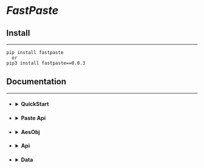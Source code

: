 <h1><strong><em>FastPaste</em></strong></h1>
<h2>Install</h2>
<hr>
<pre>
<code class="language-python">pip install fastpaste
  or
pip3 install fastpaste==0.0.3</pre></code>


<h2>Documentation</h3>
<hr>
<ul>
<li>
    <h4>
    <details>
        <summary>QuickStart</summary>
        <h5>
        <blockquote>
            <h4>Ngrok Server Paste Example</h4>
            <blockquote>This is an example of a server that forwards any local running port over a ngrok tcp tunnel. Then uploads the randomly generated ngrok tunnel url to <a href="https://www.pastesite.org/about">PasteSite.org<a> using the authour specified during setup. (this is what the client will search to find the tunnel url)</p></blockquote>
            <details><summary>Server.py</summary><br>
            <pre><code class="language-python">import os, fastpaste, pyngrok.ngrok as ngrok, time
authKey=input("What is Your Ngrok Auth Token?: ")
ServerPort=input("What is the port Of The Local Running Server?(Ex. WebServer is 80): ")
Username=input("What is the User you Would Like To Make Pastes With?: ")
fastpaste.Data.UserName=Username
fastpaste.Data.DefSilent=True
if(os.path.exists(os.getcwd()+"/keys.txt")!=True):
    ky=fastpaste.AesObj.gen()
    input(f"Generating Keys.txt For the Encryption. The Client MUST Have The Same Keys.txt For Encryption\n{ky}\nPress Enter To Continue...")
    fastpaste.Data.KeyData=ky
else:
    fastpaste.Data.KeyData=fastpaste.AesObj.keyfile2Tup(os.getcwd()+"/keys.txt")
server=ngrok.connect(f"127.0.0.1:{ServerPort}", "http" if(input("Would You Like To Use Tcp?[y/n]: ")!="y") else "tcp", pyngrok_config=ngrok.conf.PyngrokConfig(auth_token=authKey))
print(f"Started Server At {server.public_url}")
print("Pasteing Encrypted Server Url to pastesite.org")
if(fastpaste.PasteApi.Paste("", str(server.public_url))):
    print("Pasted Successfully")
s=time.time()
while(True):
    try:
        os.system("cls" if(os.sep == "\\") else "clear")
        print(f"Runtime: {fastpaste.Data.time_convert(time.time()-s)}")
        print("Running: True\n")
    except KeyboardInterrupt:
        pass
        try:
            ngrok.disconnect(server.public_url)
        except Exception:
            pass
        os.system("cls" if(os.sep == "\\") else "clear")
        print(f"Final Runtime: {fastpaste.Data.time_convert(time.time()-s)}")
        print("Running: False\n")
        break</code></pre></details>
            <h4>Ngrok Client Paste Example</h4>
            <blockquote>This is an example of a client that will automatically search for pastes from the specified user  on <a href="https://www.pastesite.org/about">PasteSite.org<a> Then Will Decrypt the Ngrok Url Using The SAME keys.txt As the Server.py</p></blockquote>
            <details><summary>Client.py</summary><br>
            <pre><code class="language-python">import os, fastpaste
Username=input("What is the User you Would Like To Make Pastes With?: ")
fastpaste.Data.DefSilent=bool(False if(input("Verbose?[y/n]: ")!='y') else True)
fastpaste.Data.UserName=Username
fastpaste.Data.DefSilent=True
if(os.path.exists(os.getcwd()+"/keys.txt")==True):
    fastpaste.Data.KeyData=fastpaste.AesObj.keyfile2Tup(os.getcwd()+"/keys.txt")
else:
    print("Can't Decrypt Data Without Keys.txt In the Current Dir")
os.system("cls" if(os.sep == "\\") else "clear")
print("Waiting For Paste...\nPress ^C to Stop")
pasteObj, Pastetxt, runtime=fastpaste.PasteApi.WaitForPaste(5)
os.system("cls" if(os.sep == "\\") else "clear")
print(f"Found Paste!\nRuntime: {runtime}\nThe Server Url Is {Pastetxt}")</code></pre></details>
        </blockquote>        
        </h5>
    </details>    
</li>
<li>
    <h4>
    <details>
        <summary>Paste Api</summary>
        <h5>
        <blockquote>
            <details><summary>PasteApi.Paste(title: str, data: str)</summary><br>              
            <pre><code class="language-python"># Description: Creates A New Paste Under The UserName 
PasteApi.Paste(title="Title For New Paste", data="Unencrypted Data To Be Automatically Encrypted And Pasted To pastesite.org")
# Returns True Or Raises an Exception #
            </code></pre></details>
            <details><summary>PasteApi.GetLastPaste()</summary><br>                            
            <pre><code class="language-python"># Description: Retrives The Most Recent Paste Posted To the Site from the Data.UserName as a PasteObj 
PasteApi.GetLastPaste()
            </code></pre></details>
            <details><summary>PasteApi.Scrape(paste: dict)</summary><br>                       
            <pre><code class="language-python"># Description: Retrives The Dencrypted PasteData From the PasteObj As A String
PasteApi.Scrape(paste=PasteObj)
            </code></pre></details>
            <details><summary>PasteApi.SearchByTitle(title: str, NumOfPages: int)</summary><br>
            <pre><code class="language-python"># Description: Retrives A List Of PastObj With The Specified Title
PasteApi.SearchByTitle(title=str("ExampleTitle"), NumOfPages=int(1))
            </code></pre></details>
            <details><summary>PasteApi.SearchByUser(user: str, NumOfPages: int)</summary><br>  
            <pre><code class="language-python"># Description: Retrives A List Of PastObj From The Specified User
PasteApi.SearchByUser(user=str("RandomUser"), NumOfPages=int(1))
            </code></pre></details>
            <details><summary>PasteApi.SearchByLang(lang: str, NumOfPages: int)</summary><br>  
            <pre><code class="language-python"># Description: Retrives A List Of PastObj With The Lang Format
PasteApi.SearchByLang(lang=str('text'), NumOfPages=int(1))
            </code></pre></details>
            <details><summary>PasteApi.WaitForPaste(RefreshTime: int)</summary><br>
            <pre><code class="language-python"># Description: Retrives The Most Recent PasteObj Of the Last Paste From Data.UserName, If No Paste Is Found The Function Will Wait int(RefreshTime) Seconds Before Searching Again Until It Has Found A Paste
PasteApi.WaitForPaste(RefreshTime=int(5))
            </code></pre></details>
            <details><summary>PasteObj And PasteList</summary><br>
            <pre><code class="language-python"># PasteObj is a dict of a paste found on pastesite.org #
PasteObj=dict({
"url":   "Url Of The Paste",              
"code":  "QuickCode Of The Url",             
"title": "Title Of The Paste",               
"user":  "Authour Of The Paste",             
"lang":  "Format of the Paste's data",       
"time":  "How Long Ago The Paste Was Posted" 
})
PasteObj=dict({"url": "https://pastesite.org/view/e2e770be", "code": "e2e770be", "title": "ExampleTitle", "user": "Example UserName", "lang": "text", "time": "4 Minutes ago."})
PasteList=[PasteObj, PasteObj, PasteObj, PasteObj, PasteObj, PasteObj]
            </code></pre></details>
        </blockquote>        
        </h5>
    </details>
</li>
<li>
    <h4>
    <details>
        <summary>AesObj</summary>
        <h5>
        <blockquote>
            <details><summary>AesObj.gen()</summary><br>
            <pre><code class="language-python"># Description: A Function For Generating A Keys.txt File
AesObj.gen()
# Returns a List Of [AesKey, AesIV] that were written to the new keys.txt</code></pre></details>
            <details><summary>AesObj.keyfile2Tup(path: str)</summary><br>
            <pre><code class="language-python"># Description: A Function Used For Getting The Keys From A File
AesObj.keyfile2Tup(path="keys.txt")
# Returns a List Of [AesKey, AesIV] From the Specified File</code></pre></details>
            <details><summary>AesObj.Enc(data: str)</summary><br>        
            <pre><code class="language-python"># Description: Encrypts Passed Data
AesObj.Enc(data="Data To Encrypt")
# Returns a Bytes String Of the Data Encrypted using the keys from Data.KeyData</code></pre></details>
            <details><summary>AesObj.Denc(data: bytes)</summary><br>
            <pre><code class="language-python"># Description: Dencrypts Passed Data
AesObj.Denc(data=b"Bytes String Of Encrypted Data") # For Bytes String You Could Also pass data=bytes("Bytes String Of Encrypted Data".encode('utf8'))
# Returns The Dencrypted Data Of the Bytes String </code></pre></details>
        </blockquote>      
        </h5>
    </details>    
</li>
<li>
    <h4>
    <details>
        <summary>Api</summary>
        <h5>
        <blockquote>
            <details><summary>api.scrapePastes(NumOfPages: int)</summary><br>
            <pre><code class="language-python"># Description: Gets All Pastes Up To the Specified Page Number
api.scrapePastes(NumOfPages=1)
# Returns A List of PasteObj of All Pastes On Every Page </code></pre></details>
            <details><summary>api.paste(title: str, data: str, user: str, expire: str, lang: str, keys: list)</summary><br>
            <pre><code class="language-python"># Description: Creates a Paste
api.paste(title="Example Title", data="Data To Be Encrypted", user="RandomUser", expire=Data.ExpireOptionsList[Data.ExpireInt], keys="Keys To Dencrypt Paste Data")
# Returns True If The Paste Was successful Or False If It Was Not</code></pre></details>
            <details><summary>api.scrapeUser(NumOfPages: int)</summary><br>
            <pre><code class="language-python"># Description: Gets All Of the Pastes Found From The Default User 
# A Quicker Impementaion of Scraping pastesite.org for The Data.UserName 
api.scrapeUser(NumOfPages=1)
# Returns a List Of PasteObj  Of All Pastes Found From The User</code></pre></details>
            <details><summary>api.searchPastes(PasteList: list, **kwargs)</summary><br>
            <pre><code class="language-python"># Description: Filters Pastes In PasteList With The Specified Paramater 
api.searchPastes(PasteList, **kwargs={user="User To Filter For", title="Title To Filter For", lang="Lang/Format To Filter For"})
# Returns List Of PasteObj With The Specified Paramater</code></pre></details>
            <details><summary>api.scrapePaste(paste: dict, keys: list)</summary><br>
            <pre><code class="language-python"># Description: Scrapes The Data From A Paste Using the Keys Passed 
api.scrapePaste(paste=PasteObj, keys="Keys To Dencrypt Paste Data")
# Returns The Dencrypted Data Of the Paste</code></pre></details>
        </blockquote>        
        </h5>
    </details>    
</li>
<li>
    <h4>
    <details>
        <summary>Data</summary>
        <h5>
        <blockquote>
            <pre><code class="language-python">Data.UserName="Default UserName To Search For And Paste To"
Data.KeyData=[AesKey, AesIV]
Data.ExpireInt=1
Data.ExpireOptionsList=["burn", "5", "60", "1440", "10080", "40320", "483840"]
Data.DefScrapeNum=1
Data.DefSilent=False</code></pre>
        </blockquote>        
        </h5>
    </details>    
</li>
</ul>
